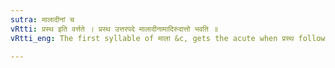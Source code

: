 ```yaml
---
sutra: मालादीनां च
vRtti: प्रस्थ इति वर्त्तते । प्रस्थ उत्तरपदे मालादीनामादिरुदात्तो भवति ॥
vRtti_eng: The first syllable of माला &c, gets the acute when प्रस्थ follows.

---
```

